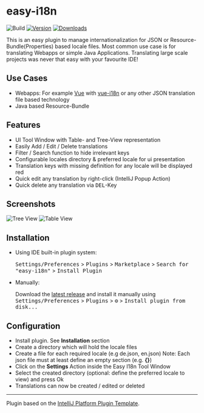 # easy-i18n

![Build](https://github.com/marhali/easy-i18n/workflows/Build/badge.svg)
[![Version](https://img.shields.io/jetbrains/plugin/v/16316.svg)](https://plugins.jetbrains.com/plugin/16316)
[![Downloads](https://img.shields.io/jetbrains/plugin/d/16316.svg)](https://plugins.jetbrains.com/plugin/16316)

<!-- Plugin description -->
This is an easy plugin to manage internationalization for JSON or Resource-Bundle(Properties) based locale files.
Most common use case is for translating Webapps or simple Java Applications. Translating large scale projects was never that easy with your favourite IDE!

## Use Cases
- Webapps: For example [Vue](https://vuejs.org/) with [vue-i18n](https://kazupon.github.io/vue-i18n/) or any other JSON translation file based technology
- Java based Resource-Bundle

## Features
- UI Tool Window with Table- and Tree-View representation
- Easily Add / Edit / Delete translations
- Filter / Search function to hide irrelevant keys
- Configurable locales directory & preferred locale for ui presentation 
- Translation keys with missing definition for any locale will be displayed red
- Quick edit any translation by right-click (IntelliJ Popup Action)
- Quick delete any translation via <kbd>DEL</kbd>-Key
<!-- Plugin description end -->

## Screenshots
![Tree View](https://raw.githubusercontent.com/marhali/easy-i18n/main/example/images/TreeView.PNG "Tree View")
![Table View](https://raw.githubusercontent.com/marhali/easy-i18n/main/example/images/TableView.PNG "Table View")


## Installation
- Using IDE built-in plugin system:
  
  <kbd>Settings/Preferences</kbd> > <kbd>Plugins</kbd> > <kbd>Marketplace</kbd> > <kbd>Search for "easy-i18n"</kbd> >
  <kbd>Install Plugin</kbd>
  
- Manually:

  Download the [latest release](https://github.com/marhali/easy-i18n/releases/latest) and install it manually using
  <kbd>Settings/Preferences</kbd> > <kbd>Plugins</kbd> > <kbd>⚙️</kbd> > <kbd>Install plugin from disk...</kbd>

## Configuration
- Install plugin. See **Installation** section
- Create a directory which will hold the locale files
- Create a file for each required locale (e.g de.json, en.json) Note: Each json file must at least define an empty section (e.g. **{}**)
- Click on the **Settings** Action inside the Easy I18n Tool Window
- Select the created directory (optional: define the preferred locale to view) and press Ok
- Translations can now be created / edited or deleted

---
Plugin based on the [IntelliJ Platform Plugin Template][template].

[template]: https://github.com/JetBrains/intellij-platform-plugin-template
